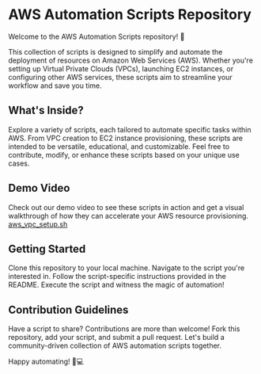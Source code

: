 # AWS Automation Scripts Repository
Welcome to the AWS Automation Scripts repository! 🚀

This collection of scripts is designed to simplify and automate the deployment of resources on Amazon Web Services (AWS). Whether you're setting up Virtual Private Clouds (VPCs), launching EC2 instances, or configuring other AWS services, these scripts aim to streamline your workflow and save you time.

## What's Inside?
Explore a variety of scripts, each tailored to automate specific tasks within AWS. From VPC creation to EC2 instance provisioning, these scripts are intended to be versatile, educational, and customizable. Feel free to contribute, modify, or enhance these scripts based on your unique use cases.

## Demo Video
Check out our demo video to see these scripts in action and get a visual walkthrough of how they can accelerate your AWS resource provisioning.
[aws_vpc_setup.sh]()

## Getting Started
Clone this repository to your local machine.
Navigate to the script you're interested in.
Follow the script-specific instructions provided in the README.
Execute the script and witness the magic of automation!

## Contribution Guidelines
Have a script to share? Contributions are more than welcome! Fork this repository, add your script, and submit a pull request. Let's build a community-driven collection of AWS automation scripts together.

Happy automating! 🤖💻
